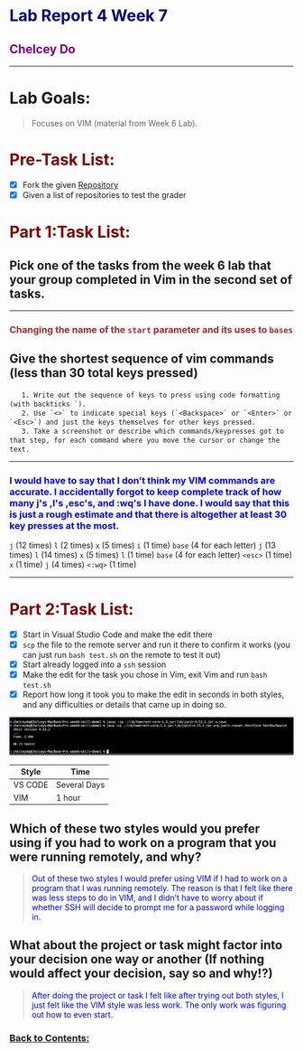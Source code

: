 # <span style="color:navy"> **Lab Report 4 Week 7**</span>
## <span style="color:purple"> **Chelcey Do**</span>
---

# <span style="color:fuschia"> **Lab Goals:**</span>
> Focuses on VIM (material from Week 6 Lab).

# <span style="color:maroon"> **Pre-Task List:**</span>
- [x] Fork the given [Repository](https://github.com/ucsd-cse15l-f22/list-examples-grader)
- [x] Given a list of repositories to test the grader

# <span style="color:maroon"> **Part 1:Task List:**</span>

## Pick one of the tasks from the week 6 lab that your group completed in Vim in the second set of tasks.
---
### <span style="color:brown"> Changing the name of the `start` parameter and its uses to `bases`</span>
   
## Give the shortest sequence of vim commands (less than 30 total keys pressed)
       1. Write out the sequence of keys to press using code formatting (with backticks `). 
       2. Use `<>` to indicate special keys (`<Backspace>` or `<Enter>` or `<Esc>`) and just the keys themselves for other keys pressed. 
       3. Take a screenshot or describe which commands/keypresses got to that step, for each command where you move the cursor or change the text. 
---
###  <span style="color:blue"> I would have to say that I don’t think my VIM commands are accurate. I accidentally forgot to keep complete track of how many j's ,l's ,esc's, and :wq's I have done.  I would say that this is just a rough estimate and that there is altogether at least 30 key presses at the most.</span>

`j` (12 times)
`l` (2 times)
`x` (5 times)
`i` (1 time)
`base` (4 for each letter) 
`j` (13 times)
`l` (14 times)
`x` (5 times)
`l` (1 time)
`base` (4 for each letter)
`<esc>` (1 time)
`x` (1 time)
`j` (4 times)
`<:wq>` (1 time) 
   

--- 
 
      
# <span style="color:maroon"> **Part 2:Task List:**</span>
- [x] Start in Visual Studio Code and make the edit there 
- [x] `scp` the file to the remote server and run it there to confirm it works (you can just run `bash test.sh` on the remote to test it out)
- [x] Start already logged into a `ssh` session
- [x] Make the edit for the task you chose in Vim, exit Vim and run `bash test.sh`
- [x] Report how long it took you to make the edit in seconds in both styles, and any difficulties or details that came up in doing so. 

![Image](l4w7.jpg)

| Style | Time |
| ----------- | ----------- |
| VS CODE | Several Days |
| VIM | 1 hour |

## Which of these two styles would you prefer using if you had to work on a program that you were running remotely, and why?
> <span style="color:blue"> Out of these two styles I would prefer using VIM if I had to work on a program that I was running remotely. The reason is that I felt like there was less steps to do in VIM, and I didn’t have to worry about if whether SSH will decide to prompt me for a password while logging in.</span>

## What about the project or task might factor into your decision one way or another (If nothing would affect your decision, say so and why!?) 
> <span style="color:blue"> After doing the project or task I felt like after trying out both styles, I just felt like the VIM style was less work. The only work was figuring out how to even start.</span>


### [Back to Contents:](https://chelcey.github.io/cse15l-lab-reports/index.html)
